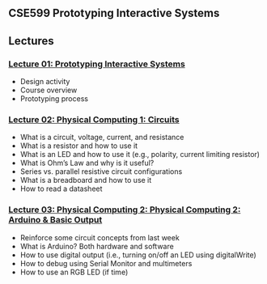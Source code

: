 ## CSE599 Prototyping Interactive Systems

## Lectures
### [Lecture 01: Prototyping Interactive Systems](https://github.com/jonfroehlich/CSE599Sp2019/blob/master/Lectures/CSE599_L01-PrototypingInteractiveSystems.pdf)
- Design activity
- Course overview
- Prototyping process

### [Lecture 02: Physical Computing 1: Circuits](https://github.com/jonfroehlich/CSE599Sp2019/blob/master/Lectures/CSE599_L02-PhysicalComputing1-Circuits.pdf)
- What is a circuit, voltage, current, and resistance
- What is a resistor and how to use it
- What is an LED and how to use it (e.g., polarity, current limiting resistor) 
- What is Ohm’s Law and why is it useful?
- Series vs. parallel resistive circuit configurations
- What is a breadboard and how to use it
- How to read a datasheet

### [Lecture 03: Physical Computing 2: Physical Computing 2: Arduino & Basic Output](https://github.com/jonfroehlich/CSE599Sp2019/blob/master/Lectures/CSE599_L03-PhysicalComputing2-ArduinoAndOutput.pdf)
- Reinforce some circuit concepts from last week
- What is Arduino? Both hardware and software
- How to use digital output (i.e., turning on/off an LED using digitalWrite) 
- How to debug using Serial Monitor and multimeters
- How to use an RGB LED (if time)
